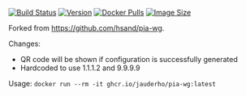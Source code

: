 
[![Build Status](https://github.com/jauderho/dockerfiles/workflows/pia-wg/badge.svg)](https://github.com/jauderho/dockerfiles/actions?query=workflow%3Apia-wg)
[![Version](https://img.shields.io/docker/v/jauderho/pia-wg/latest)](https://github.com/jauderho/pia-wg)
[![Docker Pulls](https://img.shields.io/docker/pulls/jauderho/pia-wg)](https://hub.docker.com/r/jauderho/pia-wg/)
[![Image Size](https://img.shields.io/docker/image-size/jauderho/pia-wg/latest)](https://hub.docker.com/r/jauderho/pia-wg/)

Forked from https://github.com/hsand/pia-wg. 

Changes:
* QR code will be shown if configuration is successfully generated
* Hardcoded to use 1.1.1.2 and 9.9.9.9

Usage: `docker run --rm -it ghcr.io/jauderho/pia-wg:latest`
